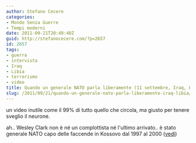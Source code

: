 ```yaml
---
author: Stefano Cecere
categories:
- Mondo Senza Guerre
- Tempi moderni
date: 2011-09-21T20:49:40Z
guid: http://stefanocecere.com/?p=2657
id: 2657
tags:
- guerra
- intervista
- Iraq
- Libia
- terrorismo
- video
title: Quando un generale NATO parla liberamente (11 settembre, Iraq, Libia)
slug: /2011/09/21/quando-un-generale-nato-parla-liberamente-iraq-libia/
---
```


un video inutile come il 99% di tutto quello che circola, ma giusto per tenere sveglio il neurone.

ah.. Wesley Clark non è né un complottista né l'ultimo arrivato.. è stato generale NATO capo delle faccende in Kossovo dal 1997 al 2000 ([vedi](http://en.wikipedia.org/wiki/Wesley_Clark))
